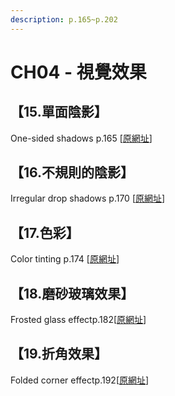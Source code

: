 ```yaml
---
description: p.165~p.202
---
```


# CH04 - 視覺效果

## 【15.單面陰影】

One-sided shadows p.165 \[[原網址](https://www.w3cplus.com/css3/css-secrets/one-sided-shadows.html)\]



## 【16.不規則的陰影】

Irregular drop shadows p.170 \[[原網址](https://www.w3cplus.com/css3/css-secrets/Irregular-drop-shadows.html)\]

## 【17.色彩】

Color tinting p.174 \[[原網址](https://www.w3cplus.com/css3/css-secrets/color-tinting.html)\]

## 【18.磨砂玻璃效果】

Frosted glass effectp.182\[[原網址](https://www.w3cplus.com/css3/css-secrets/frosted-glass-effect.html)\]

## 【19.折角效果】

Folded corner effectp.192\[[原網址](https://www.w3cplus.com/css3/css-secrets/cutout-corners.html)\]

